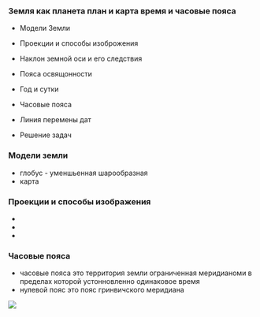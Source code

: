 ###  Земля как планета план и карта время и часовые пояса












- Модели Земли


- Проекции и способы изоброжения


- Наклон земной оси и его следствия

- Пояса освящонности

- Год и сутки

- Часовые пояса 



  
   



- Линия перемены дат

- Решение задач



### Модели земли 
- глобус - уменшьенная шарообразная
- карта 

### Проекции и способы изображения

- 
- 
- 







### Часовые пояса 
- часовые пояса это территория земли ограниченная меридианоми в пределах которой устонновленно одинаковое время 
- нулевой пояс это пояс гринвичского меридиана 


![](https://upload.wikimedia.org/wikipedia/commons/8/88/World_Time_Zones_Map.png)
